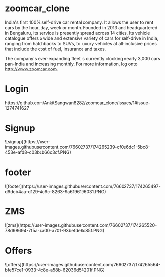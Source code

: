 # zoomcar_clone
 India's first 100% self-drive car rental company. It allows the user to rent cars by the hour, day, week or month. Founded in 2013 and headquartered in Bengaluru, its service is presently spread across 14 cities. Its vehicle catalogue offers a wide and extensive variety of cars for self-drive in India, ranging from hatchbacks to SUVs, to luxury vehicles at all-inclusive prices that include the cost of fuel, insurance and taxes.

The company's ever-expanding fleet is currently clocking nearly 3,000 cars pan-India and increasing monthly. For more information, log onto http://www.zoomcar.com. 


<h1>Login</h1>
https://github.com/AnkitSangwan8282/zoomcar_clone/issues/1#issue-1274741627

<h1>Signup</h1>
![signup](https://user-images.githubusercontent.com/76602737/174265239-cf0e6dc1-5bc8-453e-afd8-c03bcb66c3cf.PNG)


<h1>footer</h1>
![footer](https://user-images.githubusercontent.com/76602737/174265497-d9dcb4aa-d129-4c9c-8263-9a6196196031.PNG)

<h1>ZMS</h1>
![zms](https://user-images.githubusercontent.com/76602737/174265520-78d98694-7f5a-4a00-a701-93befde6c85f.PNG)

<h1>Offers</h1>
![offers](https://user-images.githubusercontent.com/76602737/174265564-bfe57ce1-0933-4c8e-a58b-62036d54201f.PNG)
